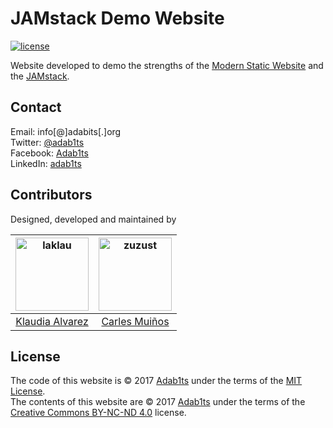 # JAMstack Demo Website

[![license](https://img.shields.io/github/license/mashape/apistatus.svg?style=flat-square)](https://choosealicense.com/licenses/mit/)

Website developed to demo the strengths of the [Modern Static Website](https://builtvisible.com/go-static-try-jamstack/) and the [JAMstack](https://jamstack.org/).  


## Contact

Email:    info[@]adabits[.]org  
Twitter:  [@adab1ts](https://twitter.com/adab1ts)  
Facebook: [Adab1ts](https://www.facebook.com/Adab1ts)  
LinkedIn: [adab1ts](https://www.linkedin.com/company/adab1ts)  


## Contributors

Designed, developed and maintained by

<!-- ALL-CONTRIBUTORS-LIST:START - Do not remove or modify this section -->
[<img alt="laklau" src="https://avatars.githubusercontent.com/u/6210292?v=3&s=117" width="117">]((https://github.com/adab1ts/jam-demo.adabits.org/commits?author=laklau)) |[<img alt="zuzust" src="https://avatars.githubusercontent.com/u/351530?v=3&s=117" width="117">](https://github.com/adab1ts/jam-demo.adabits.org/commits?author=zuzust) |
:---: |:---: |
[Klaudia Alvarez](https://github.com/laklau) |[Carles Muiños](https://github.com/zuzust)
<!-- ALL-CONTRIBUTORS-LIST:END -->


## License

The code of this website is &copy; 2017 [Adab1ts](http://www.adabits.org) under the terms of the [MIT License](LICENSE).  
The contents of this website are &copy; 2017 [Adab1ts](http://www.adabits.org) under the terms of the [Creative Commons BY-NC-ND 4.0](https://creativecommons.org/licenses/by-nc-nd/4.0/deed) license.
